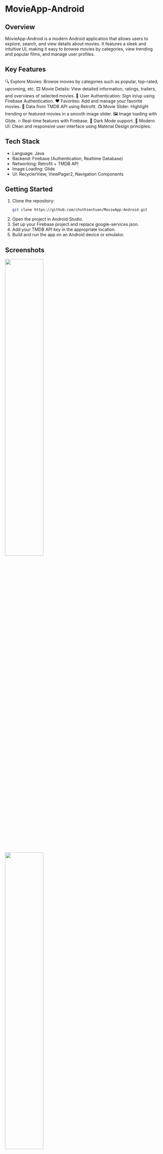# MovieApp-Android

## Overview

MovieApp-Android is a modern Android application that allows users to explore, search, and view details about movies. It features a sleek and intuitive UI, making it easy to browse movies by categories, view trending and popular films, and manage user profiles.

## Key Features

🔍 Explore Movies: Browse movies by categories such as popular, top-rated, upcoming, etc.
🎞️ Movie Details: View detailed information, ratings, trailers, and overviews of selected movies.
👤 User Authentication: Sign in/up using Firebase Authentication.
❤️ Favorites: Add and manage your favorite movies.
📡 Data from TMDB API using Retrofit.
📺 Movie Slider: Highlight trending or featured movies in a smooth image slider.
🖼️ Image loading with Glide.
🔥 Real-time features with Firebase.
🌙 Dark Mode support.
📱 Modern UI: Clean and responsive user interface using Material Design principles.

## Tech Stack

- Language: Java
- Backend: Firebase (Authentication, Realtime Database)
- Networking: Retrofit + TMDB API
- Image Loading: Glide
- UI: RecyclerView, ViewPager2, Navigation Components

##  Getting Started

1. Clone the repository:
   ```sh
   git clone https://github.com/chuthientuan/MovieApp-Android.git
   ```
2. Open the project in Android Studio.
3. Set up your Firebase project and replace google-services.json.
4. Add your TMDB API key in the appropriate location.
5. Build and run the app on an Android device or emulator.

## Screenshots

<div >
<img src="/fastlane/metadata/android/en-US/images/screenshots/1.jpg" width="50%" /> <img src="/fastlane/metadata/android/en-US/images/screenshots/2.jpg" width="50%" />
</div>
<div >
<img src="/fastlane/metadata/android/en-US/images/screenshots/3.jpg" width="50%" /> <img src="/fastlane/metadata/android/en-US/images/screenshots/4.jpg" width="50%" />
</div>
<div >
<img src="/fastlane/metadata/android/en-US/images/screenshots/5.jpg" width="50%" /> <img src="/fastlane/metadata/android/en-US/images/screenshots/6.jpg" width="50%" />
</div>
<div >
<img src="/fastlane/metadata/android/en-US/images/screenshots/7.jpg" width="50%" /> <img src="/fastlane/metadata/android/en-US/images/screenshots/8.jpg" width="50%" />
</div>
<div >
<img src="/fastlane/metadata/android/en-US/images/screenshots/9.jpg" width="50%" /> <img src="/fastlane/metadata/android/en-US/images/screenshots/10.jpg" width="50%" />
</div>

## Video demo

![MovieApp Demo](/fastlane/metadata/android/en-US/video/demo.gif)

## License

This project is licensed under the MIT License.